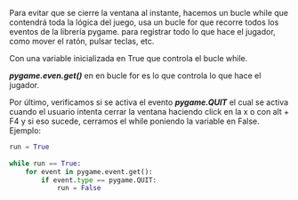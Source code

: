 
Para evitar que se cierre la ventana al instante, hacemos un bucle while que contendrá toda la lógica del juego, usa un bucle for que recorre todos los eventos de la librería pygame. para registrar todo lo que hace  el jugador, como mover el ratón, pulsar teclas, etc.

Con una variable inicializada en True que controla el bucle while. 

***pygame.even.get()*** en en bucle for es lo que controla lo que hace el jugador.

Por último, verificamos si se activa el evento ***pygame.QUIT*** el cual se activa cuando el usuario intenta cerrar la ventana haciendo click en la x o con alt + F4 y si eso sucede, cerramos el while poniendo la variable en False. Ejemplo:

```python
run = True  
  
while run == True:  
    for event in pygame.event.get():  
        if event.type == pygame.QUIT:
	        run = False
```





